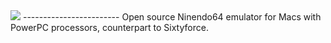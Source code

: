<img src=https://home.macintosh.garden/Mupen64-ppc/Mupen64-PPC.PNG>
------------------------
Open source Ninendo64 emulator for Macs with PowerPC processors, counterpart to Sixtyforce.

